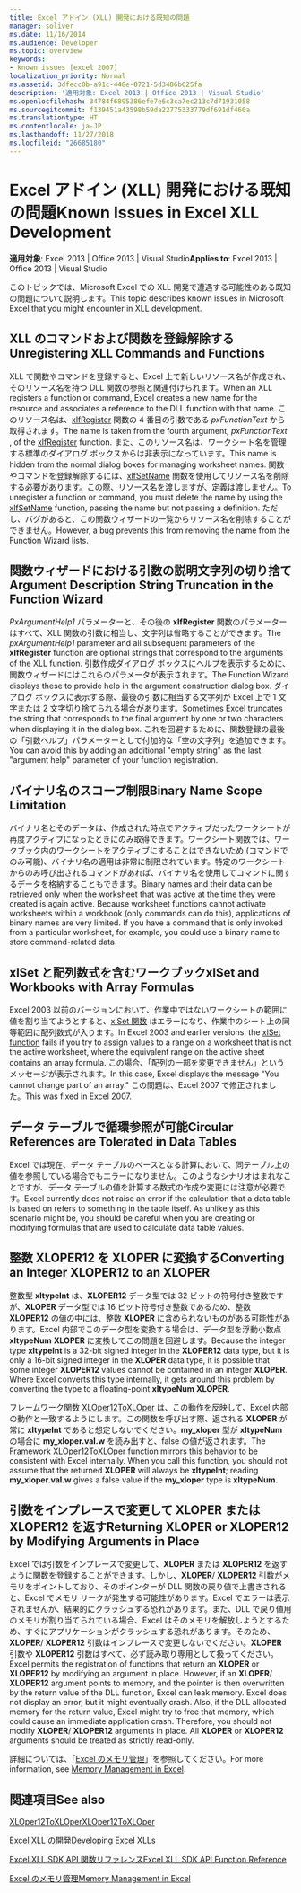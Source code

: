 ```yaml
---
title: Excel アドイン (XLL) 開発における既知の問題
manager: soliver
ms.date: 11/16/2014
ms.audience: Developer
ms.topic: overview
keywords:
- known issues [excel 2007]
localization_priority: Normal
ms.assetid: 3dfecc0b-a91c-448e-8721-5d3486b625fa
description: '適用対象: Excel 2013 | Office 2013 | Visual Studio'
ms.openlocfilehash: 34784f6895386efe7e6c3ca7ec213c7d71931058
ms.sourcegitcommit: f139451a43598b59da22775333779df691df460a
ms.translationtype: HT
ms.contentlocale: ja-JP
ms.lasthandoff: 11/27/2018
ms.locfileid: "26685180"
---
```

# <a name="known-issues-in-excel-xll-development"></a><span data-ttu-id="f740f-104">Excel アドイン (XLL) 開発における既知の問題</span><span class="sxs-lookup"><span data-stu-id="f740f-104">Known Issues in Excel XLL Development</span></span>

 <span data-ttu-id="f740f-105">**適用対象**: Excel 2013 | Office 2013 | Visual Studio</span><span class="sxs-lookup"><span data-stu-id="f740f-105">**Applies to**: Excel 2013 | Office 2013 | Visual Studio</span></span> 
  
<span data-ttu-id="f740f-106">このトピックでは、Microsoft Excel での XLL 開発で遭遇する可能性のある既知の問題について説明します。</span><span class="sxs-lookup"><span data-stu-id="f740f-106">This topic describes known issues in Microsoft Excel that you might encounter in XLL development.</span></span>
  
## <a name="unregistering-xll-commands-and-functions"></a><span data-ttu-id="f740f-107">XLL のコマンドおよび関数を登録解除する</span><span class="sxs-lookup"><span data-stu-id="f740f-107">Unregistering XLL Commands and Functions</span></span>

<span data-ttu-id="f740f-108">XLL で関数やコマンドを登録すると、Excel 上で新しいリソース名が作成され、そのリソース名を持つ DLL 関数の参照と関連付けられます。</span><span class="sxs-lookup"><span data-stu-id="f740f-108">When an XLL registers a function or command, Excel creates a new name for the resource and associates a reference to the DLL function with that name.</span></span> <span data-ttu-id="f740f-109">このリソース名は、[xlfRegister](xlfregister-form-1.md) 関数の 4 番目の引数である *pxFunctionText* から取得されます。</span><span class="sxs-lookup"><span data-stu-id="f740f-109">The name is taken from the fourth argument,  *pxFunctionText*  , of the [xlfRegister](xlfregister-form-1.md) function.</span></span> <span data-ttu-id="f740f-110">また、このリソース名は、ワークシート名を管理する標準のダイアログ ボックスからは非表示になっています。</span><span class="sxs-lookup"><span data-stu-id="f740f-110">This name is hidden from the normal dialog boxes for managing worksheet names.</span></span> <span data-ttu-id="f740f-111">関数やコマンドを登録解除するには、[xlfSetName](xlfsetname.md) 関数を使用してリソース名を削除する必要があります。この際、リソース名を渡しますが、定義は渡しません。</span><span class="sxs-lookup"><span data-stu-id="f740f-111">To unregister a function or command, you must delete the name by using the [xlfSetName](xlfsetname.md) function, passing the name but not passing a definition.</span></span> <span data-ttu-id="f740f-112">ただし、バグがあると、この関数ウィザードの一覧からリソース名を削除することができません。</span><span class="sxs-lookup"><span data-stu-id="f740f-112">However, a bug prevents this from removing the name from the Function Wizard lists.</span></span> 
  
## <a name="argument-description-string-truncation-in-the-function-wizard"></a><span data-ttu-id="f740f-113">関数ウィザードにおける引数の説明文字列の切り捨て</span><span class="sxs-lookup"><span data-stu-id="f740f-113">Argument Description String Truncation in the Function Wizard</span></span>

<span data-ttu-id="f740f-114">*PxArgumentHelp1* パラメーターと、その後の **xlfRegister** 関数のパラメーターはすべて、XLL 関数の引数に相当し、文字列は省略することができます。</span><span class="sxs-lookup"><span data-stu-id="f740f-114">The  *pxArgumentHelp1*  parameter and all subsequent parameters of the **xlfRegister** function are optional strings that correspond to the arguments of the XLL function.</span></span> <span data-ttu-id="f740f-115">引数作成ダイアログ ボックスにヘルプを表示するために、関数ウィザードにはこれらのパラメータが表示されます。</span><span class="sxs-lookup"><span data-stu-id="f740f-115">The Function Wizard displays these to provide help in the argument construction dialog box.</span></span> <span data-ttu-id="f740f-116">ダイアログ ボックスに表示する際、最後の引数に相当する文字列が Excel 上で 1 文字または 2 文字切り捨てられる場合があります。</span><span class="sxs-lookup"><span data-stu-id="f740f-116">Sometimes Excel truncates the string that corresponds to the final argument by one or two characters when displaying it in the dialog box.</span></span> <span data-ttu-id="f740f-117">これを回避するために、関数登録の最後の「引数ヘルプ」パラメーターとして付加的な「空の文字列」を追加できます。</span><span class="sxs-lookup"><span data-stu-id="f740f-117">You can avoid this by adding an additional "empty string" as the last "argument help" parameter of your function registration.</span></span>
  
## <a name="binary-name-scope-limitation"></a><span data-ttu-id="f740f-118">バイナリ名のスコープ制限</span><span class="sxs-lookup"><span data-stu-id="f740f-118">Binary Name Scope Limitation</span></span>

<span data-ttu-id="f740f-p103">バイナリ名とそのデータは、作成された時点でアクティブだったワークシートが再度アクティブになったときにのみ取得できます。ワークシート関数では、ワークブック内のワークシートをアクティブにすることはできないため (コマンドでのみ可能)、バイナリ名の適用は非常に制限されています。特定のワークシートからのみ呼び出されるコマンドがあれば、バイナリ名を使用してコマンドに関するデータを格納することもできます。</span><span class="sxs-lookup"><span data-stu-id="f740f-p103">Binary names and their data can be retrieved only when the worksheet that was active at the time they were created is again active. Because worksheet functions cannot activate worksheets within a workbook (only commands can do this), applications of binary names are very limited. If you have a command that is only invoked from a particular worksheet, for example, you could use a binary name to store command-related data.</span></span>
  
## <a name="xlset-and-workbooks-with-array-formulas"></a><span data-ttu-id="f740f-122">xlSet と配列数式を含むワークブック</span><span class="sxs-lookup"><span data-stu-id="f740f-122">xlSet and Workbooks with Array Formulas</span></span>

<span data-ttu-id="f740f-123">Excel 2003 以前のバージョンにおいて、作業中ではないワークシートの範囲に値を割り当てようとすると、[xlSet 関数](xlset.md) はエラーになり、作業中のシート上の同等範囲に配列数式が入ります。</span><span class="sxs-lookup"><span data-stu-id="f740f-123">In Excel 2003 and earlier versions, the [xlSet function](xlset.md) fails if you try to assign values to a range on a worksheet that is not the active worksheet, where the equivalent range on the active sheet contains an array formula.</span></span> <span data-ttu-id="f740f-124">この場合、「配列の一部を変更できません」というメッセージが表示されます。</span><span class="sxs-lookup"><span data-stu-id="f740f-124">In this case, Excel displays the message "You cannot change part of an array."</span></span> <span data-ttu-id="f740f-125">この問題は、Excel 2007 で修正されました。</span><span class="sxs-lookup"><span data-stu-id="f740f-125">This was fixed in Excel 2007.</span></span> 
  
## <a name="circular-references-are-tolerated-in-data-tables"></a><span data-ttu-id="f740f-126">データ テーブルで循環参照が可能</span><span class="sxs-lookup"><span data-stu-id="f740f-126">Circular References are Tolerated in Data Tables</span></span>

<span data-ttu-id="f740f-p105">Excel では現在、データ テーブルのベースとなる計算において、同テーブル上の値を参照している場合でもエラーになりません。このようなシナリオはまれなことですが、データ テーブルの値を計算する数式の作成や変更には注意が必要です。</span><span class="sxs-lookup"><span data-stu-id="f740f-p105">Excel currently does not raise an error if the calculation that a data table is based on refers to something in the table itself. As unlikely as this scenario might be, you should be careful when you are creating or modifying formulas that are used to calculate data table values.</span></span>
  
## <a name="converting-an-integer-xloper12-to-an-xloper"></a><span data-ttu-id="f740f-129">整数 XLOPER12 を XLOPER に変換する</span><span class="sxs-lookup"><span data-stu-id="f740f-129">Converting an Integer XLOPER12 to an XLOPER</span></span>

<span data-ttu-id="f740f-p106">整数型 **xltypeInt** は、**XLOPER12** データ型では 32 ビットの符号付き整数ですが、**XLOPER** データ型では 16 ビット符号付き整数であるため、整数 **XLOPER12** の値の中には、整数 **XLOPER** に含められないものがある可能性があります。Excel 内部でこのデータ型を変換する場合は、データ型を浮動小数点 **xltypeNum** **XLOPER** に変換してこの問題を回避します。</span><span class="sxs-lookup"><span data-stu-id="f740f-p106">Because the integer type **xltypeInt** is a 32-bit signed integer in the **XLOPER12** data type, but it is only a 16-bit signed integer in the **XLOPER** data type, it is possible that some integer **XLOPER12** values cannot be contained in an integer **XLOPER**. Where Excel converts this type internally, it gets around this problem by converting the type to a floating-point **xltypeNum** **XLOPER**.</span></span>
  
<span data-ttu-id="f740f-p107">フレームワーク関数 [XLOper12ToXLOper](xloper12toxloper.md) は、この動作を反映して、Excel 内部の動作と一致するようにします。この関数を呼び出す際、返される **XLOPER** が常に **xltypeInt** であると想定しないでください。**my_xloper** 型が **xltypeNum** の場合に **my_xloper.val.w** を読み出すと、false の値が返されます。</span><span class="sxs-lookup"><span data-stu-id="f740f-p107">The Framework [XLOper12ToXLOper](xloper12toxloper.md) function mirrors this behavior to be consistent with Excel internally. When you call this function, you should not assume that the returned **XLOPER** will always be **xltypeInt**; reading **my_xloper.val.w** gives a false value if the **my_xloper** type is **xltypeNum**.</span></span>
  
## <a name="returning-xloper-or-xloper12-by-modifying-arguments-in-place"></a><span data-ttu-id="f740f-134">引数をインプレースで変更して XLOPER または XLOPER12 を返す</span><span class="sxs-lookup"><span data-stu-id="f740f-134">Returning XLOPER or XLOPER12 by Modifying Arguments in Place</span></span>

<span data-ttu-id="f740f-p108">Excel では引数をインプレースで変更して、**XLOPER** または **XLOPER12** を返すように関数を登録することができます。しかし、**XLOPER**/ **XLOPER12** 引数がメモリをポイントしており、そのポインターが DLL 関数の戻り値で上書きされると、Excel でメモリ リークが発生する可能性があります。Excel でエラーは表示されませんが、結果的にクラッシュする恐れがあります。また、DLL で戻り値用のメモリが割り当てられている場合、Excel はそのメモリを解放しようとするため、すぐにアプリケーションがクラッシュする恐れがあります。そのため、**XLOPER**/ **XLOPER12** 引数はインプレースで変更しないでください。**XLOPER** 引数や **XLOPER12** 引数はすべて、必ず読み取り専用として扱ってください。</span><span class="sxs-lookup"><span data-stu-id="f740f-p108">Excel permits the registration of functions that return an **XLOPER** or **XLOPER12** by modifying an argument in place. However, if an **XLOPER**/ **XLOPER12** argument points to memory, and the pointer is then overwritten by the return value of the DLL function, Excel can leak memory. Excel does not display an error, but it might eventually crash. Also, if the DLL allocated memory for the return value, Excel might try to free that memory, which could cause an immediate application crash. Therefore, you should not modify **XLOPER**/ **XLOPER12** arguments in place. All **XLOPER** or **XLOPER12** arguments should be treated as strictly read-only.</span></span> 
  
<span data-ttu-id="f740f-141">詳細については、「[Excel のメモリ管理](memory-management-in-excel.md)」を参照してください。</span><span class="sxs-lookup"><span data-stu-id="f740f-141">For more information, see [Memory Management in Excel](memory-management-in-excel.md).</span></span>
  
## <a name="see-also"></a><span data-ttu-id="f740f-142">関連項目</span><span class="sxs-lookup"><span data-stu-id="f740f-142">See also</span></span>



[<span data-ttu-id="f740f-143">XLOper12ToXLOper</span><span class="sxs-lookup"><span data-stu-id="f740f-143">XLOper12ToXLOper</span></span>](xloper12toxloper.md)


[<span data-ttu-id="f740f-144">Excel XLL の開発</span><span class="sxs-lookup"><span data-stu-id="f740f-144">Developing Excel XLLs</span></span>](developing-excel-xlls.md)
  
[<span data-ttu-id="f740f-145">Excel XLL SDK API 関数リファレンス</span><span class="sxs-lookup"><span data-stu-id="f740f-145">Excel XLL SDK API Function Reference</span></span>](excel-xll-sdk-api-function-reference.md)
  
[<span data-ttu-id="f740f-146">Excel のメモリ管理</span><span class="sxs-lookup"><span data-stu-id="f740f-146">Memory Management in Excel</span></span>](memory-management-in-excel.md)

